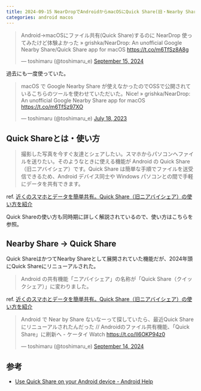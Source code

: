 ```yaml
---
title: 2024-09-15 NearDropでAndroidからmacOSにQuick Share(旧・Nearby Share)する
categories: android macos
---
```


<blockquote class="twitter-tweet"><p lang="ja" dir="ltr">Android→macOSにファイル共有(Quick Share)するのに NearDrop 使ってみたけど体験よかった » grishka/NearDrop: An unofficial Google Nearby Share/Quick Share app for macOS <a href="https://t.co/m6TfSz8A8g">https://t.co/m6TfSz8A8g</a></p>&mdash; toshimaru (@toshimaru_e) <a href="https://twitter.com/toshimaru_e/status/1835201970031739112?ref_src=twsrc%5Etfw">September 15, 2024</a></blockquote> <script async src="https://platform.twitter.com/widgets.js" charset="utf-8"></script>

過去にも一度使っていた。

<blockquote class="twitter-tweet"><p lang="ja" dir="ltr">macOS で Google Nearby Share が使えなかったのでOSSで公開されているこちらのツールを使わせていただいた。Nice! » grishka/NearDrop: An unofficial Google Nearby Share app for macOS <a href="https://t.co/m6TfSz97XO">https://t.co/m6TfSz97XO</a></p>&mdash; toshimaru (@toshimaru_e) <a href="https://twitter.com/toshimaru_e/status/1681192738392543234?ref_src=twsrc%5Etfw">July 18, 2023</a></blockquote>

## Quick Shareとは・使い方

> 撮影した写真を今すぐ友達とシェアしたい。スマホからパソコンへファイルを送りたい。そのようなときに使える機能が Android の Quick Share（旧ニアバイシェア）です。Quick Share は簡単な手順でファイルを送受信できるため、Android デバイス同士や Windows パソコンとの間で手軽にデータを共有できます。

ref. [近くのスマホとデータを簡単共有。Quick Share（旧ニアバイシェア）の使い方を紹介](https://www.android.com/intl/ja_jp/articles/208/)

Quick Shareの使い方も同時期に詳しく解説されているので、使い方はこちらを参照。

## Nearby Share → Quick Share

Quick ShareはかつてNearby Shareとして展開されていた機能だが、2024年頭にQuick Shareにリニューアルされた。

> Android の共有機能「ニアバイシェア」の名称が「Quick Share（クイックシェア）」に変わりました。

ref. [近くのスマホとデータを簡単共有。Quick Share（旧ニアバイシェア）の使い方を紹介](https://www.android.com/intl/ja_jp/articles/208/)

<blockquote class="twitter-tweet"><p lang="ja" dir="ltr">Android で Near by Share ないなーって探していたら、最近Quick Shareにリニューアルされたんだった // Androidのファイル共有機能、「Quick Share」に刷新へ - ケータイ Watch <a href="https://t.co/Il6OKP94z0">https://t.co/Il6OKP94z0</a></p>&mdash; toshimaru (@toshimaru_e) <a href="https://twitter.com/toshimaru_e/status/1834856076766068973?ref_src=twsrc%5Etfw">September 14, 2024</a></blockquote> <script async src="https://platform.twitter.com/widgets.js" charset="utf-8"></script>

## 参考

- [Use Quick Share on your Android device - Android Help](https://support.google.com/android/answer/9286773?hl=en)
